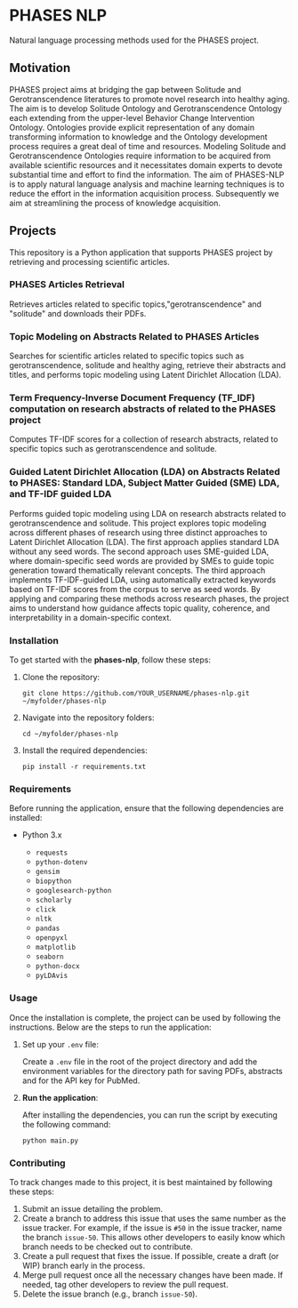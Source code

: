 # PHASES NLP

Natural language processing methods used for the PHASES project.

## Motivation

PHASES project aims at bridging the gap between Solitude and Gerotranscendence literatures to promote novel research into healthy aging. The aim is to develop Solitude Ontology and Gerotranscendence Ontology each extending from the upper-level Behavior Change Intervention Ontology. Ontologies provide explicit representation of any domain transforming information to knowledge and the Ontology development process requires a great deal of time and resources. Modeling Solitude and Gerotranscendence Ontologies require information to be acquired from available scientific resources and it necessitates domain experts to devote substantial time and effort to find the information. The aim of PHASES-NLP is to apply natural language analysis and machine learning techniques is to reduce the effort in the information acquisition process. Subsequently we aim at streamlining the process of knowledge acquisition.

## Projects

This repository is a Python application that supports PHASES project by retrieving and processing scientific articles.

### PHASES Articles Retrieval

Retrieves articles related to specific topics,"gerotranscendence" and "solitude" and downloads their PDFs.

### Topic Modeling on Abstracts Related to PHASES Articles 

Searches for scientific articles related to specific topics such as gerotranscendence, solitude and healthy aging, retrieve their abstracts and titles, and performs topic modeling using Latent Dirichlet Allocation (LDA).

### Term Frequency-Inverse Document Frequency (TF_IDF) computation on research abstracts of related to the PHASES project

Computes TF-IDF scores for a collection of research abstracts, related to specific topics such as gerotranscendence and solitude. 

### Guided Latent Dirichlet Allocation (LDA) on Abstracts Related to PHASES: Standard LDA, Subject Matter Guided (SME) LDA, and TF-IDF guided LDA

Performs guided topic modeling using LDA on research abstracts related to gerotranscendence and solitude. This project explores topic modeling across different phases of research using three distinct approaches to Latent Dirichlet Allocation (LDA). The first approach applies standard LDA without any seed words. The second approach uses SME-guided LDA, where domain-specific seed words are provided by SMEs to guide topic generation toward thematically relevant concepts. The third approach implements TF-IDF-guided LDA, using automatically extracted keywords based on TF-IDF scores from the corpus to serve as seed words. By applying and comparing these methods across research phases, the project aims to understand how guidance affects topic quality, coherence, and interpretability in a domain-specific context.

### Installation

To get started with the **phases-nlp**, follow these steps:

1. Clone the repository:

    `git clone https://github.com/YOUR_USERNAME/phases-nlp.git ~/myfolder/phases-nlp`

2. Navigate into the repository folders:

    `cd ~/myfolder/phases-nlp`

3. Install the required dependencies:

    `pip install -r requirements.txt`

### Requirements

Before running the application, ensure that the following dependencies are installed:

- Python 3.x
  
    - `requests`
    - `python-dotenv`
    - `gensim`
    - `biopython`
    - `googlesearch-python`
    - `scholarly`
    - `click`
    - `nltk`
    - `pandas`
    - `openpyxl`
    - `matplotlib`
    - `seaborn`
    - `python-docx`
    - `pyLDAvis`
      

### Usage

Once the installation is complete, the project can be used by following the instructions. Below are the steps to run the application:

1. Set up your `.env` file:

    Create a `.env` file in the root of the project directory and add the environment variables for the directory path for saving PDFs, abstracts and for the API key for PubMed.

2. **Run the application**:

    After installing the dependencies, you can run the script by executing the following command:

    `python main.py`

### Contributing

To track changes made to this project, it is best maintained by following these steps:

1. Submit an issue detailing the problem.
2. Create a branch to address this issue that uses the same number as the issue tracker. For example, if the issue is `#50` in the issue tracker, name the branch `issue-50`. This allows other developers to easily know which branch needs to be checked out to contribute.
3. Create a pull request that fixes the issue. If possible, create a draft (or WIP) branch early in the process.
4. Merge pull request once all the necessary changes have been made. If needed, tag other developers to review the pull request.
5. Delete the issue branch (e.g., branch `issue-50`).
